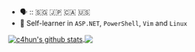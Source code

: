 

- 🗣️ :: 🇸🇬 🇯🇵 🇨🇦 🇺🇸
- 🌱 Self-learner in `ASP.NET`, `PowerShell`, `Vim` and `Linux`


<!---
c4hun/c4hun is a ✨ special ✨ repository because its `README.md` (this file) appears on your GitHub profile.
You can click the Preview link to take a look at your changes.
--->

<a href="https://github.com/anuraghazra/github-readme-stats">
  <img align="center" src="https://github-readme-stats.anuraghazra1.vercel.app/api?username=c4hun&show_icons=true&include_all_commits=true&theme=material-palenight" alt="c4hun's github stats" /> 
</a>

<a href="https://github.com/anuraghazra/github-readme-stats">
  <img align="center" src="https://github-readme-stats.vercel.app/api/top-langs/?username=c4hun&layout=donut-vertical&theme=material-palenight" /> 
</a>
